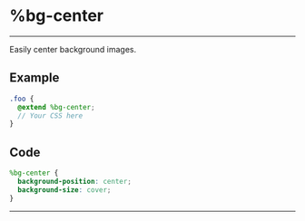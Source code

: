 # %bg-center

---

Easily center background images.

## Example

```scss
.foo {
  @extend %bg-center;
  // Your CSS here
}
```

## Code

```scss
%bg-center {
  background-position: center;
  background-size: cover;
}
```

---
